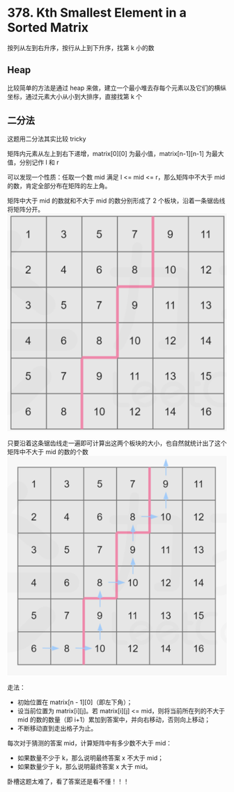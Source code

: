 # 378. Kth Smallest Element in a Sorted Matrix
按列从左到右升序，按行从上到下升序，找第 k 小的数

## Heap
比较简单的方法是通过 heap 来做，建立一个最小堆去存每个元素以及它们的横纵坐标，通过元素大小从小到大排序，直接找第 k 个

## 二分法
这题用二分法其实比较 tricky

矩阵内元素从左上到右下递增，matrix[0][0] 为最小值，matrix[n-1][n-1] 为最大值，分别记作 l 和 r

可以发现一个性质：任取一个数 mid 满足 l <= mid <= r，那么矩阵中不大于 mid 的数，肯定全部分布在矩阵的左上角。

矩阵中大于 mid 的数就和不大于 mid 的数分别形成了 2 个板块，沿着一条锯齿线将矩阵分开。
![1](/src/images/%23378(1).png)

只要沿着这条锯齿线走一遍即可计算出这两个板块的大小，也自然就统计出了这个矩阵中不大于 mid 的数的个数
![2](/src/images/%23378(2).png)

走法：
- 初始位置在 matrix[n - 1][0]（即左下角）；
- 设当前位置为 matrix[i][j]。若 matrix[i][j] <= mid，则将当前所在列的不大于 mid 的数的数量（即 i+1）累加到答案中，并向右移动，否则向上移动；
- 不断移动直到走出格子为止。

每次对于猜测的答案 mid，计算矩阵中有多少数不大于 mid：
- 如果数量不少于 k，那么说明最终答案 x 不大于 mid；
- 如果数量少于 k，那么说明最终答案 x 大于 mid。

卧槽这题太难了，看了答案还是看不懂！！！
